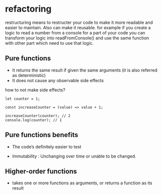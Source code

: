 # refactoring

restructuring means to restructer your code to make it more readable and easier to maintain. Also can make it reusable. for example if you create a logic to read a number from a console for a part of your code you can transform your logic into readFromConsole() and use the same function with other part which need to use that logic.

## Pure functions

-   It returns the same result if given the same arguments (it is also referred as deterministic)
-   It does not cause any observable side effects

how to not make side effects?

```
let counter = 1;

const increaseCounter = (value) => value + 1;

increaseCounter(counter); // 2
console.log(counter); // 1
```

## Pure functions benefits

-   The code’s definitely easier to test

-   Immutability : Unchanging over time or unable to be changed.

## Higher-order functions

-   takes one or more functions as arguments, or
    returns a function as its result
